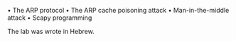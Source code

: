• The ARP protocol
• The ARP cache poisoning attack
• Man-in-the-middle attack
• Scapy programming

The lab was wrote in Hebrew.
